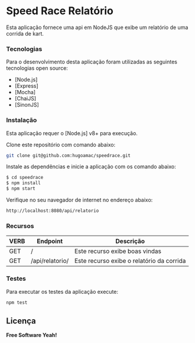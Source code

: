 # Speed Race Relatório

Esta aplicação fornece uma api em NodeJS que exibe um relatório de uma corrida de kart.

### Tecnologias

Para o desenvolvimento desta aplicação foram utilizadas as seguintes tecnologias open source:

* [Node.js]
* [Express]
* [Mocha]
* [ChaiJS]
* [SinonJS]

### Instalação

Esta aplicação requer o [Node.js] v8+ para execução.


Clone este repositório com comando abaixo:

```sh
git clone git@github.com:hugoamac/speedrace.git
```

Instale as dependências e inicie a aplicação com os comando abaixo:

```sh
$ cd speedrace
$ npm install
$ npm start
```

Verifique no seu navegador de internet no endereço abaixo:

```sh
http://localhost:8080/api/relatorio
```

### Recursos

| VERB | Endpoint | Descrição |
| ------ | ------ | ------ |
| GET | / | Este recurso exibe boas vindas |
| GET | /api/relatorio/ | Este recurso exibe o relatório da corrida |

### Testes

Para executar os testes da aplicação  execute:

```sh
npm test
```

Licença
----

**Free Software Yeah!**
